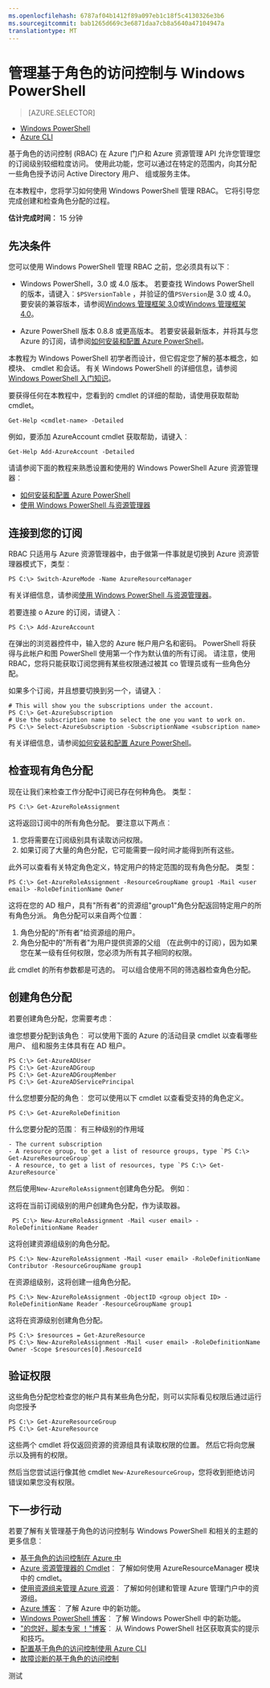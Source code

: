 ```yaml
---
ms.openlocfilehash: 6787af04b1412f89a097eb1c18f5c4130326e3b6
ms.sourcegitcommit: bab1265d669c3e6871daa7cb8a5640a47104947a
translationtype: MT
---
```

<properties
    pageTitle="管理基于角色的访问控制与 Windows PowerShell"
    description="管理基于角色的访问控制与 Windows PowerShell"
    services="azure-portal"
    documentationCenter="na"
    authors="IHenkel"
    manager="stevenpo"
    editor="mollybos"/>

<tags
    ms.service="azure-portal"
    ms.workload="multiple"
    ms.tgt_pltfrm="powershell"
    ms.devlang="na"
    ms.topic="article"
    ms.date="08/14/2015"
    ms.author="inhenk"/>

# 管理基于角色的访问控制与 Windows PowerShell #

> [AZURE.SELECTOR]
- [Windows PowerShell](role-based-access-control-powershell.md)
- [Azure CLI](role-based-access-control-xplat-cli.md)


基于角色的访问控制 (RBAC) 在 Azure 门户和 Azure 资源管理 API 允许您管理您的订阅级别较细粒度访问。 使用此功能，您可以通过在特定的范围内，向其分配一些角色授予访问 Active Directory 用户、 组或服务主体。

在本教程中，您将学习如何使用 Windows PowerShell 管理 RBAC。 它将引导您完成创建和检查角色分配的过程。

**估计完成时间︰** 15 分钟

## 先决条件

您可以使用 Windows PowerShell 管理 RBAC 之前，您必须具有以下︰

- Windows PowerShell，3.0 或 4.0 版本。 若要查找 Windows PowerShell 的版本，请键入︰`$PSVersionTable` ，并验证的值`PSVersion`是 3.0 或 4.0。 要安装的兼容版本，请参阅[Windows 管理框架 3.0](http://www.microsoft.com/download/details.aspx?id=34595)或[Windows 管理框架 4.0](http://www.microsoft.com/download/details.aspx?id=40855)。

- Azure PowerShell 版本 0.8.8 或更高版本。 若要安装最新版本，并将其与您 Azure 的订阅，请参阅[如何安装和配置 Azure PowerShell](../install-configure-powershell.md)。

本教程为 Windows PowerShell 初学者而设计，但它假定您了解的基本概念，如模块、 cmdlet 和会话。 有关 Windows PowerShell 的详细信息，请参阅[Windows PowerShell 入门知识](http://technet.microsoft.com/library/hh857337.aspx)。

要获得任何在本教程中，您看到的 cmdlet 的详细的帮助，请使用获取帮助 cmdlet。

    Get-Help <cmdlet-name> -Detailed

例如，要添加 AzureAccount cmdlet 获取帮助，请键入︰

    Get-Help Add-AzureAccount -Detailed

请请参阅下面的教程来熟悉设置和使用的 Windows PowerShell Azure 资源管理器︰

- [如何安装和配置 Azure PowerShell](../install-configure-powershell.md)
- [使用 Windows PowerShell 与资源管理器](../powershell-azure-resource-manager.md)


## 连接到您的订阅

RBAC 只适用与 Azure 资源管理器中，由于做第一件事就是切换到 Azure 资源管理器模式下，类型︰

    PS C:\> Switch-AzureMode -Name AzureResourceManager

有关详细信息，请参阅[使用 Windows PowerShell 与资源管理器](../powershell-azure-resource-manager.md)。

若要连接 o Azure 的订阅，请键入︰

    PS C:\> Add-AzureAccount

在弹出的浏览器控件中，输入您的 Azure 帐户用户名和密码。 PowerShell 将获得与此帐户和图 PowerShell 使用第一个作为默认值的所有订阅。 请注意，使用 RBAC，您将只能获取订阅您拥有某些权限通过被其 co 管理员或有一些角色分配。

如果多个订阅，并且想要切换到另一个，请键入︰

    # This will show you the subscriptions under the account.
    PS C:\> Get-AzureSubscription
    # Use the subscription name to select the one you want to work on.
    PS C:\> Select-AzureSubscription -SubscriptionName <subscription name>

有关详细信息，请参阅[如何安装和配置 Azure PowerShell](../install-configure-powershell.md)。

## 检查现有角色分配

现在让我们来检查工作分配中订阅已存在何种角色。 类型：

    PS C:\> Get-AzureRoleAssignment

这将返回订阅中的所有角色分配。 要注意以下两点︰

1. 您将需要在订阅级别具有读取访问权限。
2. 如果订阅了大量的角色分配，它可能需要一段时间才能得到所有这些。

此外可以查看有关特定角色定义，特定用户的特定范围的现有角色分配。 类型：

    PS C:\> Get-AzureRoleAssignment -ResourceGroupName group1 -Mail <user email> -RoleDefinitionName Owner

这将在您的 AD 租户，具有"所有者"的资源组"group1"角色分配返回特定用户的所有角色分派。 角色分配可以来自两个位置︰

1. 角色分配的"所有者"给资源组的用户。
2. 角色分配中的"所有者"为用户提供资源的父组 （在此例中的订阅），因为如果您在某一级有任何权限，您必须为所有其子相同的权限。

此 cmdlet 的所有参数都是可选的。 可以组合使用不同的筛选器检查角色分配。

## 创建角色分配

若要创建角色分配，您需要考虑︰

谁您想要分配到该角色︰ 可以使用下面的 Azure 的活动目录 cmdlet 以查看哪些用户、 组和服务主体具有在 AD 租户。

    PS C:\> Get-AzureADUser
    PS C:\> Get-AzureADGroup
    PS C:\> Get-AzureADGroupMember
    PS C:\> Get-AzureADServicePrincipal

什么您想要分配的角色︰ 您可以使用以下 cmdlet 以查看受支持的角色定义。

    PS C:\> Get-AzureRoleDefinition

什么您要分配的范围︰ 有三种级别的作用域

    - The current subscription
    - A resource group, to get a list of resource groups, type `PS C:\> Get-AzureResourceGroup`
    - A resource, to get a list of resources, type `PS C:\> Get-AzureResource`

然后使用`New-AzureRoleAssignment`创建角色分配。 例如︰


这将在当前订阅级别的用户创建角色分配，作为读取器。

     PS C:\> New-AzureRoleAssignment -Mail <user email> -RoleDefinitionName Reader

这将创建资源组级别的角色分配。

    PS C:\> New-AzureRoleAssignment -Mail <user email> -RoleDefinitionName Contributor -ResourceGroupName group1

在资源组级别，这将创建一组角色分配。

    PS C:\> New-AzureRoleAssignment -ObjectID <group object ID> -RoleDefinitionName Reader -ResourceGroupName group1

这将在资源级别创建角色分配。

    PS C:\> $resources = Get-AzureResource
    PS C:\> New-AzureRoleAssignment -Mail <user email> -RoleDefinitionName Owner -Scope $resources[0].ResourceId


## 验证权限

这些角色分配您检查您的帐户具有某些角色分配，则可以实际看见权限后通过运行向您授予

    PS C:\> Get-AzureResourceGroup
    PS C:\> Get-AzureResource

这些两个 cmdlet 将仅返回资源的资源组具有读取权限的位置。 然后它将向您展示以及拥有的权限。

然后当您尝试运行像其他 cmdlet `New-AzureResourceGroup`，您将收到拒绝访问错误如果您没有权限。

## 下一步行动

若要了解有关管理基于角色的访问控制与 Windows PowerShell 和相关的主题的更多信息︰

- [基于角色的访问控制在 Azure 中](../role-based-access-control-configure.md)
- [Azure 资源管理器的 Cmdlet](http://go.microsoft.com/fwlink/?LinkID=394765&clcid=0x409)︰ 了解如何使用 AzureResourceManager 模块中的 cmdlet。
- [使用资源组来管理 Azure 资源](../azure-preview-portal-using-resource-groups.md)︰ 了解如何创建和管理 Azure 管理门户中的资源组。
- [Azure 博客](http://blogs.msdn.com/windowsazure)︰ 了解 Azure 中的新功能。
- [Windows PowerShell 博客](http://blogs.msdn.com/powershell)︰ 了解 Windows PowerShell 中的新功能。
- ["的您好，脚本专家 ！"博客](http://blogs.technet.com/b/heyscriptingguy/)︰ 从 Windows PowerShell 社区获取真实的提示和技巧。
- [配置基于角色的访问控制使用 Azure CLI](role-based-access-control-xplat-cli.md)
- [故障诊断的基于角色的访问控制](role-based-access-control-troubleshooting.md)

测试
